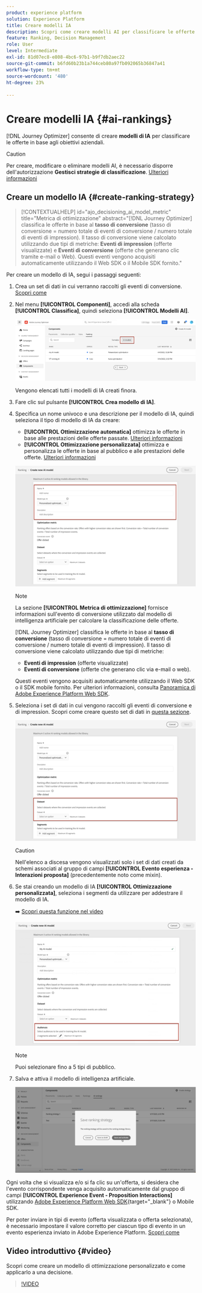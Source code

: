 ```yaml
---
product: experience platform
solution: Experience Platform
title: Creare modelli IA
description: Scopri come creare modelli AI per classificare le offerte
feature: Ranking, Decision Management
role: User
level: Intermediate
exl-id: 81d07ec8-e808-4bc6-97b1-b9f7db2aec22
source-git-commit: b6fd60b23b1a744ceb80a97fb092065b36847a41
workflow-type: tm+mt
source-wordcount: '480'
ht-degree: 23%

---
```


# Creare modelli IA {#ai-rankings}

[!DNL Journey Optimizer] consente di creare **modelli di IA** per classificare le offerte in base agli obiettivi aziendali.

>[!CAUTION]
>
>Per creare, modificare o eliminare modelli AI, è necessario disporre dell&#39;autorizzazione **Gestisci strategie di classificazione**. [Ulteriori informazioni](../../administration/high-low-permissions.md#manage-ranking-strategies)

## Creare un modello IA {#create-ranking-strategy}

>[!CONTEXTUALHELP]
>id="ajo_decisioning_ai_model_metric"
>title="Metrica di ottimizzazione"
>abstract="[!DNL Journey Optimizer] classifica le offerte in base al **tasso di conversione** (tasso di conversione = numero totale di eventi di conversione / numero totale di eventi di impression). Il tasso di conversione viene calcolato utilizzando due tipi di metriche: **Eventi di impression** (offerte visualizzate) e **Eventi di conversione** (offerte che generano clic tramite e-mail o Web). Questi eventi vengono acquisiti automaticamente utilizzando il Web SDK o il Mobile SDK fornito."

Per creare un modello di IA, segui i passaggi seguenti:

1. Crea un set di dati in cui verranno raccolti gli eventi di conversione. [Scopri come](../data-collection/create-dataset.md)

1. Nel menu **[!UICONTROL Componenti]**, accedi alla scheda **[!UICONTROL Classifica]**, quindi seleziona **[!UICONTROL Modelli AI]**.

   ![](../assets/ai-ranking-list.png)

   Vengono elencati tutti i modelli di IA creati finora.

1. Fare clic sul pulsante **[!UICONTROL Crea modello di IA]**.

1. Specifica un nome univoco e una descrizione per il modello di IA, quindi seleziona il tipo di modello di IA da creare:

   * **[!UICONTROL Ottimizzazione automatica]** ottimizza le offerte in base alle prestazioni delle offerte passate. [Ulteriori informazioni](auto-optimization-model.md)
   * **[!UICONTROL Ottimizzazione personalizzata]** ottimizza e personalizza le offerte in base al pubblico e alle prestazioni delle offerte. [Ulteriori informazioni](personalized-optimization-model.md)

   ![](../assets/ai-ranking-fields.png)

   >[!NOTE]
   >
   >La sezione **[!UICONTROL Metrica di ottimizzazione]** fornisce informazioni sull&#39;evento di conversione utilizzato dal modello di intelligenza artificiale per calcolare la classificazione delle offerte.
   >
   >[!DNL Journey Optimizer] classifica le offerte in base al **tasso di conversione** (tasso di conversione = numero totale di eventi di conversione / numero totale di eventi di impression). Il tasso di conversione viene calcolato utilizzando due tipi di metriche:
   >* **Eventi di impression** (offerte visualizzate)
   >* **Eventi di conversione** (offerte che generano clic via e-mail o web).
   >
   >Questi eventi vengono acquisiti automaticamente utilizzando il Web SDK o il SDK mobile fornito. Per ulteriori informazioni, consulta [Panoramica di Adobe Experience Platform Web SDK](https://experienceleague.adobe.com/docs/experience-platform/edge/home.html?lang=it).

1. Seleziona i set di dati in cui vengono raccolti gli eventi di conversione e di impression. Scopri come creare questo set di dati in [questa sezione](../data-collection/create-dataset.md). <!--This dataset needs to be associated with a schema that must have the **[!UICONTROL Proposition Interactions]** field group (previously known as mixin) associated with it.-->

   ![](../assets/ai-ranking-dataset-id.png)

   >[!CAUTION]
   >
   >Nell&#39;elenco a discesa vengono visualizzati solo i set di dati creati da schemi associati al gruppo di campi **[!UICONTROL Evento esperienza - Interazioni proposta]** (precedentemente noto come mixin).

1. Se stai creando un modello di IA **[!UICONTROL Ottimizzazione personalizzata]**, seleziona i segmenti da utilizzare per addestrare il modello di IA.

   ➡️ [Scopri questa funzione nel video](#video)

   ![](../assets/ai-ranking-segments.png)

   >[!NOTE]
   >
   >Puoi selezionare fino a 5 tipi di pubblico.

1. Salva e attiva il modello di intelligenza artificiale.

   ![](../assets/ai-ranking-save-activate.png)

<!--At this point, you must have:

* created the AI model,
* defined which type of event you want to capture - offer displayed (impression) and/or offer clicked (conversion),
* and in which dataset you want to collect the event data.-->

Ogni volta che si visualizza e/o si fa clic su un&#39;offerta, si desidera che l&#39;evento corrispondente venga acquisito automaticamente dal gruppo di campi **[!UICONTROL Experience Event - Proposition Interactions]** utilizzando [Adobe Experience Platform Web SDK](https://experienceleague.adobe.com/docs/experience-platform/edge/web-sdk-faq.html?lang=it#what-is-adobe-experience-platform-web-sdk%3F){target="_blank"} o Mobile SDK.

Per poter inviare in tipi di evento (offerta visualizzata o offerta selezionata), è necessario impostare il valore corretto per ciascun tipo di evento in un evento esperienza inviato in Adobe Experience Platform. [Scopri come](../data-collection/schema-requirement.md)

## Video introduttivo {#video}

Scopri come creare un modello di ottimizzazione personalizzato e come applicarlo a una decisione.

>[!VIDEO](https://video.tv.adobe.com/v/3419954?quality=12)
